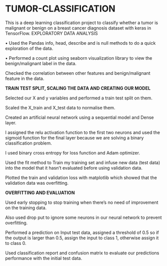 # TUMOR-CLASSIFICATION
This is a deep learning classification project to classify whether a tumor is malignant or benign on a breast cancer diagnosis dataset with keras in TensorFlow. 
EXPLORATORY DATA ANALYSIS

•	Used the Pandas info, head, describe and is null methods to do a quick exploration of the data.

•	Performed a count plot using seaborn visualization library to view the benign/malignant label in the data.

Checked the correlation between other features and benign/malignant feature in the data. 

**TRAIN TEST SPLIT, SCALING THE DATA AND CREATING OUR MODEL**

Selected our X and y variables and performed a train test split on them.

Scaled the X_train and X_test data to normalise them.

Created an artificial neural network using a sequential model and Dense layer.

I assigned the relu activation function to the first two neurons and used the sigmoid function for the final layer because we are solving a binary classification problem.

I used binary cross entropy for loss function and Adam optimizer.

Used the fit method to Train my training set and infuse new data (test data) into the model that it hasn’t evaluated before using validation data.

Plotted the train and validation loss with matplotlib which showed that the validation data was overfitting.

**OVERFITTING AND EVALUATION**

Used early stopping to stop training when there’s no need of improvement on the training data.

Also used drop put to ignore some neurons in our neural network to prevent overfitting.

Performed a prediction on Input test data, assigned a threshold of 0.5 so if the output is larger than 0.5, assign the input to class 1, otherwise assign it to class 0.

Used classification report and confusion matrix to evaluate our predictions performance with the initial test data.

